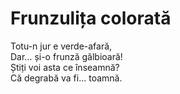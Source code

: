 # Frunzulița colorată

Totu-n jur e verde-afară,\
Dar... și-o frunză gălbioară!\
Știți voi asta ce înseamnă?\
Că degrabă va fi... toamnă.

